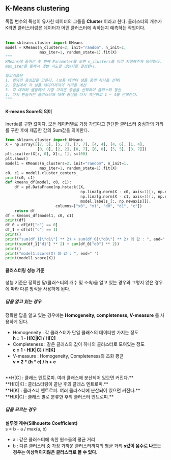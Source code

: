 ## K-Means clustering

독립 변수의 특성이 유사한 데이터의 그룹을 **Cluster** 이라고 한다. 클러스터의 개수가 K라면 클러스터링은 데이터가 어떤 클러스터에 속하는지 예측하는 작업이다.
<br>
<br>
```Python
from sklearn.cluster import KMeans
model = KMeans(n_clusters=2, init="random", n_init=1,
               max_iter=1, random_state=1).fit(X)
"""
KMeans에 들어간 첫 번째 Parameter를 보면 n_clusters를 미리 지정해주게 되어있다.
max_iter를 통해서 몇번 시도할 것인지를 결정한다.

알고리즘은
1. 임의의 중심값을 고른다. (보통 데이터 샘플 중의 하나를 선택)
2. 중심에서 각 샘플 데이터까지의 거리를 계산
3. 각 데이터 샘플에서 가장 가까운 중심을 선택하여 클러스터 갱신
4. 다시 만들어진 클러스터에 대해 중심을 다시 계산하고 1 ~ 4를 반복한다.
"""           
```

#### K-means Score의 의미
Inertia를 구한 값이다. 모든 데이터별로 가장 가깝다고 판단한 클러스터 중심과의 거리를 구한 후에 제곱한 값의 Sum값을 의미한다.

```python
from sklearn.cluster import KMeans
X = np.array([[7, 5], [5, 7], [7, 7], [4, 4], [4, 6], [1, 4],
              [0, 0], [2, 2], [8, 7], [6, 8], [5, 5], [3, 7]])
plt.scatter(X[:, 0], X[:, 1], s=100)
plt.show()
model1 = KMeans(n_clusters=2, init="random", n_init=1,
               max_iter=1, random_state=1).fit(X)
c0, c1 = model1.cluster_centers_
print(c0, c1)
def kmeans_df(model, c0, c1):
    df = pd.DataFrame(np.hstack([X,
                                 np.linalg.norm(X - c0, axis=1)[:, np.newaxis],
                                 np.linalg.norm(X - c1, axis=1)[:, np.newaxis],
                                 model.labels_[:, np.newaxis]]),
                      columns=["x0", "x1", "d0", "d1", "c"])
    return df
df = kmeans_df(model1, c0, c1)
print(df)
df_0 = df[df["c"] == 0]
df_1 = df[df["c"] == 1]
print()
print("sum(df_1[\"d1\"] ** 2) + sum(df_0[\"d0\"] ** 2) 의 값 : ", end=" ")
print(sum(df_1["d1"] ** 2) + sum(df_0["d0"] ** 2))
print()
print("model1.score(X) 의 값 : ", end=" ")
print(model1.score(X))
```


#### 클러스터링 성능 기준
성능 기준은 정확한 답(클러스터의 개수 및 소속)을 알고 있는 경우와 그렇지 않은 경우에 따라 다른 방식을 사용하게 된다.<br>

##### 답을 알고 있는 경우

정확한 답을 알고 있는 경우에는 **Homogeneity, completeness, V-measure** 를 사용하게 된다.
- Homogeneity : 각 클러스터가 단일 클래스의 데이터만 가지는 정도<br>
**h = 1 - H[C|K] / H[C]**
- Completeness : 같은 클래스의 값이 하나의 클러스터로 모여있는 정도<br>
**c = 1 - H[K|C] / H[K]**
- V-measure : Homogeneity, Completeness의 조화 평균<br>
**v = 2 * (h * c) / h + c**
<br>
**H[C] : 클래스 엔트로피. 여러 클래스에 분산되어 있으면 커진다.** <br>
**H[C|K] : 클러스터링이 끝난 후의 클래스 엔트로피.** <br>
**H[K] : 클러스터 엔트로피. 여러 클러스터에 분산되어 있으면 커진다.** <br>
**H[K|C] : 클래스 별로 분류한 후의 클러스터 엔트로피.**

##### 답을 모르는 경우
**실루엣 계수(Silhouette Coefficient)** <br>
s = b - a / max(a, b) <br>
- a : 같은 클러스터에 속한 원소들의 평균 거리
- b : 다른 클러스터 중 가장 가까운 클러스터까지의 평균 거리
**s값이 음수로 나오는 경우는 이상적이지않은 클러스터로 볼 수 있다.**
